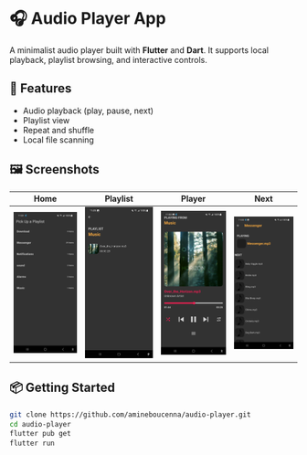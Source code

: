 # 🎧 Audio Player App

A minimalist audio player built with **Flutter** and **Dart**. It supports local playback, playlist browsing, and interactive controls.

## 🚀 Features

- Audio playback (play, pause, next)
- Playlist view
- Repeat and shuffle
- Local file scanning

## 🖼️ Screenshots

| Home | Playlist | Player | Next |
|------|----------|--------|------|
| ![](screenshots/home.png) | ![](screenshots/playlist.png) | ![](screenshots/player.png) | ![](screenshots/next.png) |

## 📦 Getting Started

```bash
git clone https://github.com/amineboucenna/audio-player.git
cd audio-player
flutter pub get
flutter run
